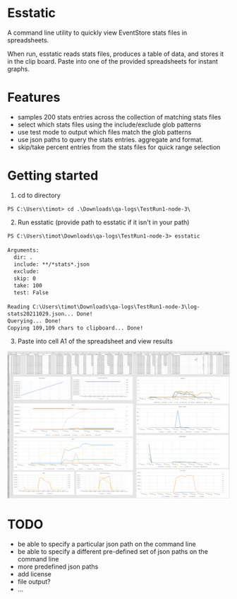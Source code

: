 # Esstatic

A command line utility to quickly view EventStore stats files in spreadsheets.

When run, esstatic reads stats files, produces a table of data, and stores it in the clip board. Paste into one of the provided
spreadsheets for instant graphs.

# Features

- samples 200 stats entries across the collection of matching stats files
- select which stats files using the include/exclude glob patterns
- use test mode to output which files match the glob patterns
- use json paths to query the stats entries. aggregate and format.
- skip/take percent entries from the stats files for quick range selection

# Getting started

1. cd to directory

```
PS C:\Users\timot> cd .\Downloads\qa-logs\TestRun1-node-3\
```

2. Run esstatic (provide path to esstatic if it isn't  in your path)

```
PS C:\Users\timot\Downloads\qa-logs\TestRun1-node-3> esstatic

Arguments:
  dir: .
  include: **/*stats*.json
  exclude:
  skip: 0
  take: 100
  test: False

Reading C:\Users\timot\Downloads\qa-logs\TestRun1-node-3\log-stats20211029.json... Done!
Querying... Done!
Copying 109,109 chars to clipboard... Done!
```

3. Paste into cell A1 of the spreadsheet and view results

![Sample graphs](img/sample.png)

# TODO

- be able to specify a particular json path on the command line
- be able to specify a different pre-defined set of json paths on the command line
- more predefined json paths
- add license
- file output?
- ...
